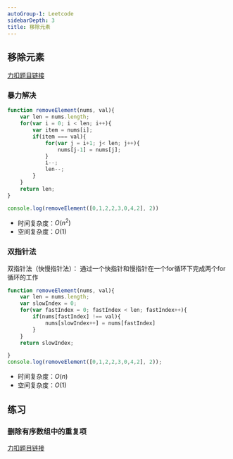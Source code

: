 ```yaml
---
autoGroup-1: Leetcode
sidebarDepth: 3
title: 移除元素
---
```


## 移除元素
[力扣题目链接](https://leetcode-cn.com/problems/remove-element/)

### 暴力解决
```js
function removeElement(nums, val){
    var len = nums.length;
    for(var i = 0; i < len; i++){
        var item = nums[i];
        if(item === val){
            for(var j = i+1; j< len; j++){
                nums[j-1] = nums[j];
            }
            i--;
            len--;
        }
    }
    return len;
}

console.log(removeElement([0,1,2,2,3,0,4,2], 2))
```
- 时间复杂度：$O(n^2)$
- 空间复杂度：$O(1)$

### 双指针法
双指针法（快慢指针法）： 通过一个快指针和慢指针在一个for循环下完成两个for循环的工作
```js
function removeElement(nums, val){
    var len = nums.length;
    var slowIndex = 0;
    for(var fastIndex = 0; fastIndex < len; fastIndex++){
        if(nums[fastIndex] !== val){
            nums[slowIndex++] = nums[fastIndex]
        }
    }
    return slowIndex;

}
console.log(removeElement([0,1,2,2,3,0,4,2], 2));
```
- 时间复杂度：$O(n)$
- 空间复杂度：$O(1)$

## 练习
### 删除有序数组中的重复项
[力扣题目链接](https://leetcode-cn.com/problems/remove-duplicates-from-sorted-array/)
```js

```